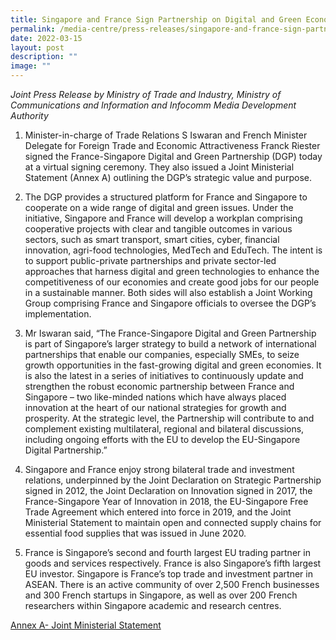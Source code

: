 ```yaml
---
title: Singapore and France Sign Partnership on Digital and Green Economy Cooperation
permalink: /media-centre/press-releases/singapore-and-france-sign-partnership-on-digital-and-green-economy/
date: 2022-03-15
layout: post
description: ""
image: ""
---
```

*Joint Press Release by Ministry of Trade and Industry, Ministry of Communications and Information and Infocomm Media Development Authority*

1. Minister-in-charge of Trade Relations S Iswaran and French Minister Delegate for Foreign Trade and Economic Attractiveness Franck Riester signed the France-Singapore Digital and Green Partnership (DGP) today at a virtual signing ceremony. They also issued a Joint Ministerial Statement (Annex A) outlining the DGP’s strategic value and purpose.

2. The DGP provides a structured platform for France and Singapore to cooperate on a wide range of digital and green issues. Under the initiative, Singapore and France will develop a workplan comprising cooperative projects with clear and tangible outcomes in various sectors, such as smart transport, smart cities, cyber, financial innovation, agri-food technologies, MedTech and EduTech. The intent is to support public-private partnerships and private sector-led approaches that harness digital and green technologies to enhance the competitiveness of our economies and create good jobs for our people in a sustainable manner. Both sides will also establish a Joint Working Group comprising France and Singapore officials to oversee the DGP’s implementation. 

3. Mr Iswaran said, “The France-Singapore Digital and Green Partnership is part of Singapore’s larger strategy to build a network of international partnerships that enable our companies, especially SMEs, to seize growth opportunities in the fast-growing digital and green economies. It is also the latest in a series of initiatives to continuously update and strengthen the robust economic partnership between France and Singapore – two like-minded nations which have always placed innovation at the heart of our national strategies for growth and prosperity. At the strategic level, the Partnership will contribute to and complement existing multilateral, regional and bilateral discussions, including ongoing efforts with the EU to develop the EU-Singapore Digital Partnership.” 

4. Singapore and France enjoy strong bilateral trade and investment relations, underpinned by the Joint Declaration on Strategic Partnership signed in 2012, the Joint Declaration on Innovation signed in 2017, the France-Singapore Year of Innovation in 2018, the EU-Singapore Free Trade Agreement which entered into force in 2019, and the Joint Ministerial Statement to maintain open and connected supply chains for essential food supplies that was issued in June 2020. 

5. France is Singapore’s second and fourth largest EU trading partner in goods and services respectively. France is also Singapore’s fifth largest EU investor. Singapore is France’s top trade and investment partner in ASEAN. There is an active community of over 2,500 French businesses and 300 French startups in Singapore, as well as over 200 French researchers within Singapore academic and research centres.

[Annex A- Joint Ministerial Statement ](/files/Press%20Releases%202022/annex%20a%20-%20joint%20ministerial%20statement%20by%20singapore%20and%20france%20on%20the%20digital%20and%20green%20partnership%20.pdf)